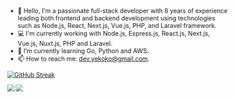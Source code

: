- 👋 Hello, I'm a passionate full-stack developer with 8 years of experience leading both frontend and backend development using technologies such as Node.js, React, Next.js, Vue.js, PHP, and Laravel framework.
- 💻 I'm currently working with Node.js, Express.js, React.js, Next.js, Vue.js, Nuxt.js, PHP and Laravel.
- 🌱 I’m currently learning Go, Python and AWS.
- 📫 How to reach me: dev.yekoko@gmail.com.

[![GitHub Streak](https://streak-stats.demolab.com?user=yekoko&theme=react&hide_border=true)](https://git.io/streak-stats)


<img align="left" src="https://github-readme-stats.vercel.app/api?username=yekoko&theme=react&layout=compact&count_private=true&show_icons=true&hide_border=true"/>
<img align="left" src="https://github-readme-stats.vercel.app/api/top-langs/?username=yekoko&theme=vue-dark&layout=compact&hide_border=true&card_width=250&langs_count=12"/>
